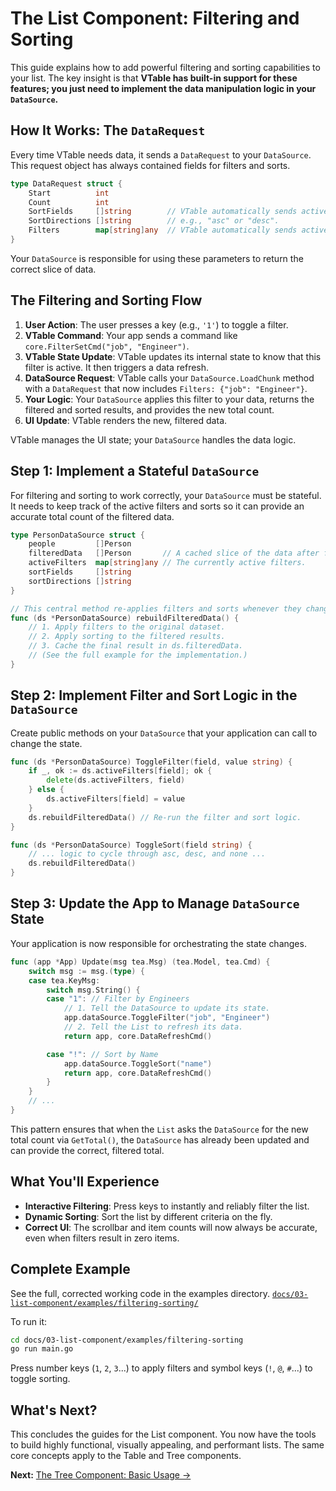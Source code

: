 # The List Component: Filtering and Sorting

This guide explains how to add powerful filtering and sorting capabilities to your list. The key insight is that **VTable has built-in support for these features; you just need to implement the data manipulation logic in your `DataSource`.**

## How It Works: The `DataRequest`

Every time VTable needs data, it sends a `DataRequest` to your `DataSource`. This request object has always contained fields for filters and sorts.

```go
type DataRequest struct {
    Start          int
    Count          int
    SortFields     []string        // VTable automatically sends active sort fields.
    SortDirections []string        // e.g., "asc" or "desc".
    Filters        map[string]any  // VTable automatically sends active filters.
}
```
Your `DataSource` is responsible for using these parameters to return the correct slice of data.

## The Filtering and Sorting Flow

1.  **User Action**: The user presses a key (e.g., `'1'`) to toggle a filter.
2.  **VTable Command**: Your app sends a command like `core.FilterSetCmd("job", "Engineer")`.
3.  **VTable State Update**: VTable updates its internal state to know that this filter is active. It then triggers a data refresh.
4.  **DataSource Request**: VTable calls your `DataSource.LoadChunk` method with a `DataRequest` that now includes `Filters: {"job": "Engineer"}`.
5.  **Your Logic**: Your `DataSource` applies this filter to your data, returns the filtered and sorted results, and provides the new total count.
6.  **UI Update**: VTable renders the new, filtered data.

VTable manages the UI state; your `DataSource` handles the data logic.

## Step 1: Implement a Stateful `DataSource`

For filtering and sorting to work correctly, your `DataSource` must be stateful. It needs to keep track of the active filters and sorts so it can provide an accurate total count of the filtered data.

```go
type PersonDataSource struct {
	people         []Person
	filteredData   []Person       // A cached slice of the data after filtering/sorting.
	activeFilters  map[string]any // The currently active filters.
	sortFields     []string
	sortDirections []string
}

// This central method re-applies filters and sorts whenever they change.
func (ds *PersonDataSource) rebuildFilteredData() {
	// 1. Apply filters to the original dataset.
	// 2. Apply sorting to the filtered results.
	// 3. Cache the final result in ds.filteredData.
    // (See the full example for the implementation.)
}
```

## Step 2: Implement Filter and Sort Logic in the `DataSource`

Create public methods on your `DataSource` that your application can call to change the state.

```go
func (ds *PersonDataSource) ToggleFilter(field, value string) {
	if _, ok := ds.activeFilters[field]; ok {
		delete(ds.activeFilters, field)
	} else {
		ds.activeFilters[field] = value
	}
	ds.rebuildFilteredData() // Re-run the filter and sort logic.
}

func (ds *PersonDataSource) ToggleSort(field string) {
    // ... logic to cycle through asc, desc, and none ...
	ds.rebuildFilteredData()
}
```

## Step 3: Update the App to Manage `DataSource` State

Your application is now responsible for orchestrating the state changes.

```go
func (app *App) Update(msg tea.Msg) (tea.Model, tea.Cmd) {
	switch msg := msg.(type) {
	case tea.KeyMsg:
		switch msg.String() {
		case "1": // Filter by Engineers
            // 1. Tell the DataSource to update its state.
			app.dataSource.ToggleFilter("job", "Engineer")
            // 2. Tell the List to refresh its data.
			return app, core.DataRefreshCmd()

		case "!": // Sort by Name
			app.dataSource.ToggleSort("name")
			return app, core.DataRefreshCmd()
		}
	}
	// ...
}
```
This pattern ensures that when the `List` asks the `DataSource` for the new total count via `GetTotal()`, the `DataSource` has already been updated and can provide the correct, filtered total.

## What You'll Experience

-   **Interactive Filtering**: Press keys to instantly and reliably filter the list.
-   **Dynamic Sorting**: Sort the list by different criteria on the fly.
-   **Correct UI**: The scrollbar and item counts will now always be accurate, even when filters result in zero items.

## Complete Example

See the full, corrected working code in the examples directory.
[`docs/03-list-component/examples/filtering-sorting/`](examples/filtering-sorting/)

To run it:
```bash
cd docs/03-list-component/examples/filtering-sorting
go run main.go
```
Press number keys (`1`, `2`, `3`...) to apply filters and symbol keys (`!`, `@`, `#`...) to toggle sorting.

## What's Next?

This concludes the guides for the List component. You now have the tools to build highly functional, visually appealing, and performant lists. The same core concepts apply to the Table and Tree components.

**Next:** [The Tree Component: Basic Usage →](../04-tree-component/01-basic-tree.md)
